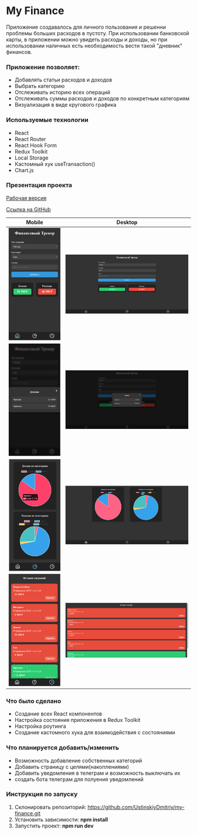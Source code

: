 # My Finance 

Приложение создавалось для личного пользования и решенни проблемы больших расходов в пустоту. При использовании банковской карты, в приложении можно увидеть расходы и доходы, но при использовании наличных есть необходимость вести такой "дневник" финансов.



### Приложение позволяет: 
- Добавлять статьи расходов и доходов
- Выбрать категорию 
- Отслеживать историю всех операций
- Отслеживать суммы расходов и доходов по конкретным категориям 
- Визуализация в виде кругового графика

### Используемые технологии

- React
- React Router
- React Hook Form
- Redux Toolkit
- Local Storage
- Кастомный хук useTransaction()
- Chart.js

### Презентация проекта
[Рабочая версия](https://my-finance-delta-three.vercel.app/)

[Ссылка на GitHub](https://github.com/UstinskiyDmitriy/my-finance)

| Mobile | Desktop |
| :-: | :-: |
|![mobile1](./public/screen1_mobile.png)| ![desktop1](./public/desktop1.png) |
|![mobile2](./public/screen2_mobile.png)| ![desktop2](./public/desktop2.png) |
|![mobile3](./public/screen3_mobile.png)| ![desktop3](./public/desktop3.png) |
|![mobile4](./public/screen4_mobile.png)| ![desktop4](./public/desktop4.png) |

### Что было сделано 

- Создание всех React компонентов 
- Настройка состояния приложения в Redux Toolkit
- Настройка роутинга
- Создание кастомного хука для взаимодействия с состояниями 

### Что планируется добавить/изменить

- Возможность добавление собственных категорий 
- Добавить страницу с целями(накоплениями)
- Добавить уведомления в телеграм и возможность выключать их 
- создать бота телеграм для полуения уведомлений 

### Инструкция по запуску 

1. Склонировать репозиторий: https://github.com/UstinskiyDmitriy/my-finance.git
2. Установить зависимости: __npm install__
3. Запустить проект: __npm run dev__

